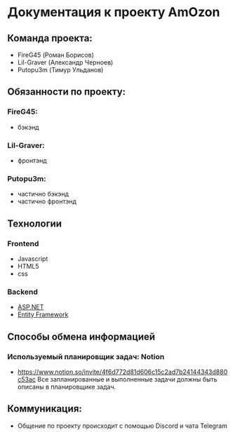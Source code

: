 # Документация к проекту AmOzon
## Команда проекта:
* FireG45 (Роман Борисов)
* Lil-Graver (Александр Черноев)
* Putopu3m (Тимур Ульданов)
## Обязанности по проекту:
### FireG45:
* бэкэнд
### Lil-Graver:
* фронтэнд
### Putopu3m:
* частично бэкэнд
* частично фронтэнд

## Технологии
### Frontend  
- Javasсript 
- HTML5 
- css

### Backend 
- [ASP.NET](https://dotnet.microsoft.com/en-us/apps/aspnet)
- [Entity Framework](https://learn.microsoft.com/ru-ru/ef/)

## Способы обмена информацией 
### Используемый планировщик задач: Notion
* https://www.notion.so/invite/4f6d772d81d606c15c2ad7b24144343d880c53ac 
Все запланированные и выполненные задачи должны быть описаны в планировщике задач.

## Коммуникация: 
* Общение по проекту происходит с помощью Discord и чата Telegram

